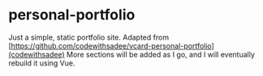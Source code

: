 # personal-portfolio
Just a simple, static portfolio site. 
Adapted from [https://github.com/codewithsadee/vcard-personal-portfolio](codewithsadee)
More sections will be added as I go, and I will eventually rebuild it using Vue.
